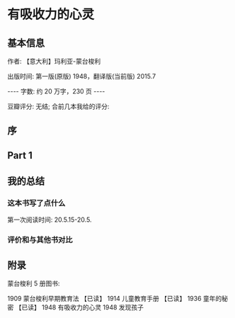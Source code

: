 # 有吸收力的心灵

## 基本信息

作者: 【意大利】玛利亚-蒙台梭利

出版时间: 第一版(原版) 1948，翻译版(当前版) 2015.7

----  字数: 约 20 万字，230 页 ----

豆瓣评分: 无结; 合前几本我给的评分:

## 序

## Part 1 

## 我的总结

### 这本书写了点什么

第一次阅读时间: 20.5.15-20.5.

### 评价和与其他书对比



## 附录

蒙台梭利 5 册图书:

1909 蒙台梭利早期教育法 【已读】
1914 儿童教育手册 【已读】
1936 童年的秘密 【已读】
1948 有吸收力的心灵
1948 发现孩子
